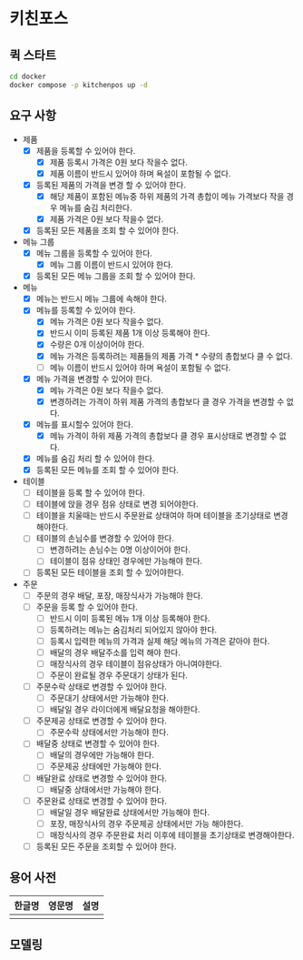 # 키친포스

## 퀵 스타트

```sh
cd docker
docker compose -p kitchenpos up -d
```

## 요구 사항

- 제품
  - [X] 제품을 등록할 수 있어야 한다.
    - [X] 제품 등록시 가격은 0원 보다 작을수 없다.
    - [X] 제품 이름이 반드시 있어야 하며 욕설이 포함될 수 없다.
  - [X] 등록된 제품의 가격을 변경 할 수 있어야 한다. 
    - [X] 해당 제품이 포함된 메뉴중 하위 제품의 가격 총합이 메뉴 가격보다 작을 경우 메뉴를 숨김 처리한다.
    - [X] 제품 가격은 0원 보다 작을수 없다.
  - [X] 등록된 모든 제품을 조회 할 수 있어야 한다.
- 메뉴 그룹
  - [X] 메뉴 그룹을 등록할 수 있어야 한다.
    - [X] 메뉴 그룹 이름이 반드시 있어야 한다.
  - [X] 등록된 모든 메뉴 그룹을 조회 할 수 있어야 한다.
- 메뉴
  - [X] 메뉴는 반드시 메뉴 그룹에 속해야 한다.
  - [X] 메뉴를 등록할 수 있어야 한다.
    - [X] 메뉴 가격은 0원 보다 작을수 없다. 
    - [X] 반드시 이미 등록된 제품 1개 이상 등록해야 한다. 
    - [X] 수량은 0개 이상이어야 한다.
    - [X] 메뉴 가격은 등록하려는 제품들의 제품 가격 * 수량의 총합보다 클 수 없다.
    - [ ] 메뉴 이름이 반드시 있어야 하며 욕설이 포함될 수 없다.
  - [X] 메뉴 가격을 변경할 수 있어야 한다.
    - [X] 메뉴 가격은 0원 보다 작을수 없다.
    - [X] 변경하려는 가격이 하위 제품 가격의 총합보다 클 경우 가격을 변경할 수 없다.
  - [X] 메뉴를 표시할수 있어야 한다.
    - [X] 메뉴 가격이 하위 제품 가격의 총합보다 클 경우 표시상태로 변경할 수 없다.
  - [X] 메뉴를 숨김 처리 할 수 있어야 한다.
  - [X] 등록된 모든 메뉴를 조회 할 수 있어야 한다.
- 테이블
  - [ ] 테이블을 등록 할 수 있어야 한다.
  - [ ] 테이블에 앉을 경우 점유 상태로 변경 되어야한다.
  - [ ] 테이블을 치울때는 반드시 주문완료 상태여야 하며 테이블을 초기상태로 변경해야한다.
  - [ ] 테이블의 손님수를 변경할 수 있어야 한다.
    - [ ] 변경하려는 손님수는 0명 이상이어야 한다. 
    - [ ] 테이블이 점유 상태인 경우에만 가능해야 한다.
  - [ ] 등록된 모든 테이블을 조회 할 수 있어야한다.
- 주문
  - [ ] 주문의 경우 배달, 포장, 매장식사가 가능해야 한다.
  - [ ] 주문을 등록 할 수 있어야 한다.
    - [ ] 반드시 이미 등록된 메뉴 1개 이상 등록해야 한다.
    - [ ] 등록하려는 메뉴는 숨김처리 되어있지 않아야 한다.
    - [ ] 등록시 입력한 메뉴의 가격과 실제 해당 메뉴의 가격은 같아야 한다.
    - [ ] 배달의 경우 배달주소를 입력 해야 한다. 
    - [ ] 매장식사의 경우 테이블이 점유상태가 아니여야한다.
    - [ ] 주문이 완료될 경우 주문대기 상태가 된다.
  - [ ] 주문수락 상태로 변경할 수 있어야 한다.
    - [ ] 주문대기 상태에서만 가능해야 한다.
    - [ ] 배달일 경우 라이더에게 배달요청을 해야한다.
  - [ ] 주문제공 상태로 변경할 수 있어야 한다.
    - [ ] 주문수락 상태에서만 가능해야 한다.
  - [ ] 배달중 상태로 변경할 수 있어야 한다.
    - [ ] 배달의 경우에만 가능해야 한다.
    - [ ] 주문제공 상태에만 가능해야 한다.
  - [ ] 배달완료 상태로 변경할 수 있어야 한다.
    - [ ] 배달중 상태에서만 가능해야 한다.
  - [ ] 주문완료 상태로 변경할 수 있어야 한다.
    - [ ] 배달일 경우 배달완료 상태에서만 가능해야 한다.
    - [ ] 포장, 매장식사의 경우 주문제공 상태에서만 가능 해야한다. 
    - [ ] 매장식사의 경우 주문완료 처리 이후에 테이블을 초기상태로 변경해야한다.
  - [ ] 등록된 모든 주문을 조회할 수 있어야 한다.

## 용어 사전

| 한글명 | 영문명 | 설명 |
| --- | --- | --- |
|  |  |  |

## 모델링
